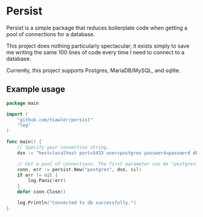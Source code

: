 # Persist

Persist is a simple package that reduces boilerplate code when getting a pool of connections for 
a database.

This project does nothing particularly spectacular; it exists simply to save me writing the same 100 lines of code
every time I need to connect to a database.

Currently, this project supports Postgres, MariaDB/MySQL, and sqlite.

## Example usage

~~~go
package main

import (
	"github.com/tsawler/persist"
	"log"
)

func main() {
	// Specify your connection string.
	dsn := "host=localhost port=5433 user=postgres password=password dbname=foo sslmode=disable timezone=UTC connect_timeout=5"

	// Get a pool of connections. The first parameter can be "postgres", "mariadb", "mysql", or "sqlite".
	conn, err := persist.New("postgres", dsn, nil)
	if err != nil {
		log.Panic(err)
	}
	defer conn.Close()

	log.Println("Connected to db successfully.")
}
~~~